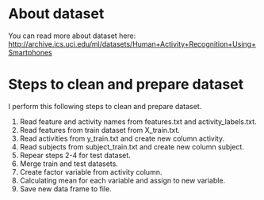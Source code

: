 # About dataset
You can read more about dataset here: http://archive.ics.uci.edu/ml/datasets/Human+Activity+Recognition+Using+Smartphones  

# Steps to clean and prepare dataset  
I perform this following steps to clean and prepare dataset.  
1. Read feature and activity names from features.txt and activity_labels.txt.  
2. Read features from train dataset from X_train.txt.  
3. Read activities from y_train.txt and create new column activity.  
4. Read subjects from subject_train.txt and create new column subject.  
5. Repear steps 2-4 for test dataset.  
6. Merge train and test datasets.  
7. Create factor variable from activity column.  
8. Calculating mean for each variable and assign to new variable.  
9. Save new data frame to file.  

